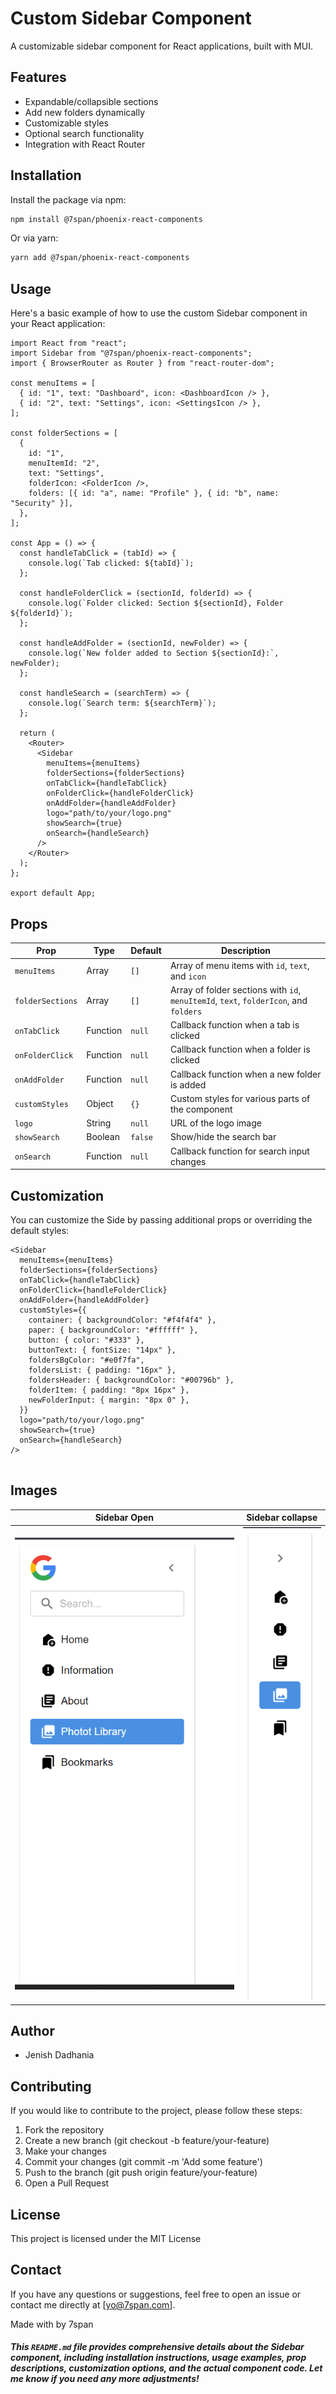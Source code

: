 # Custom Sidebar Component

A customizable sidebar component for React applications, built with MUI.

## Features

- Expandable/collapsible sections
- Add new folders dynamically
- Customizable styles
- Optional search functionality
- Integration with React Router

## Installation

Install the package via npm:

```bash
npm install @7span/phoenix-react-components
```

Or via yarn:
```bash
yarn add @7span/phoenix-react-components
```

## Usage
Here's a basic example of how to use the custom Sidebar component in your React application:

```
import React from "react";
import Sidebar from "@7span/phoenix-react-components";
import { BrowserRouter as Router } from "react-router-dom";

const menuItems = [
  { id: "1", text: "Dashboard", icon: <DashboardIcon /> },
  { id: "2", text: "Settings", icon: <SettingsIcon /> },
];

const folderSections = [
  {
    id: "1",
    menuItemId: "2",
    text: "Settings",
    folderIcon: <FolderIcon />,
    folders: [{ id: "a", name: "Profile" }, { id: "b", name: "Security" }],
  },
];

const App = () => {
  const handleTabClick = (tabId) => {
    console.log(`Tab clicked: ${tabId}`);
  };

  const handleFolderClick = (sectionId, folderId) => {
    console.log(`Folder clicked: Section ${sectionId}, Folder ${folderId}`);
  };

  const handleAddFolder = (sectionId, newFolder) => {
    console.log(`New folder added to Section ${sectionId}:`, newFolder);
  };

  const handleSearch = (searchTerm) => {
    console.log(`Search term: ${searchTerm}`);
  };

  return (
    <Router>
      <Sidebar
        menuItems={menuItems}
        folderSections={folderSections}
        onTabClick={handleTabClick}
        onFolderClick={handleFolderClick}
        onAddFolder={handleAddFolder}
        logo="path/to/your/logo.png"
        showSearch={true}
        onSearch={handleSearch}
      />
    </Router>
  );
};

export default App;

```

## Props

| Prop              | Type      | Default | Description                                             |
|-------------------|-----------|---------|---------------------------------------------------------|
| `menuItems`       | Array     | `[]`    | Array of menu items with `id`, `text`, and `icon`       |
| `folderSections`  | Array     | `[]`    | Array of folder sections with `id`, `menuItemId`, `text`, `folderIcon`, and `folders` |
| `onTabClick`      | Function  | `null`  | Callback function when a tab is clicked                 |
| `onFolderClick`   | Function  | `null`  | Callback function when a folder is clicked              |
| `onAddFolder`     | Function  | `null`  | Callback function when a new folder is added            |
| `customStyles`    | Object    | `{}`    | Custom styles for various parts of the component        |
| `logo`            | String    | `null`  | URL of the logo image                                   |
| `showSearch`      | Boolean   | `false` | Show/hide the search bar                                |
| `onSearch`        | Function  | `null`  | Callback function for search input changes              |


## Customization
You can customize the Side by passing additional props or overriding the default styles:

```
<Sidebar
  menuItems={menuItems}
  folderSections={folderSections}
  onTabClick={handleTabClick}
  onFolderClick={handleFolderClick}
  onAddFolder={handleAddFolder}
  customStyles={{
    container: { backgroundColor: "#f4f4f4" },
    paper: { backgroundColor: "#ffffff" },
    button: { color: "#333" },
    buttonText: { fontSize: "14px" },
    foldersBgColor: "#e0f7fa",
    foldersList: { padding: "16px" },
    foldersHeader: { backgroundColor: "#00796b" },
    folderItem: { padding: "8px 16px" },
    newFolderInput: { margin: "8px 0" },
  }}
  logo="path/to/your/logo.png"
  showSearch={true}
  onSearch={handleSearch}
/>


```

## Images
|Sidebar Open | Sidebar collapse|
|:-:|:-:|
|![Sidebar Image](https://github.com/akshay-7span/react-component-library/blob/VS-230/Sidebar/sidebar.png)|![Sidebar Image](https://github.com/akshay-7span/react-component-library/blob/VS-230/Sidebar/sidebar-collapse.png)


## Author
- Jenish Dadhania

## Contributing
If you would like to contribute to the project, please follow these steps:
1. Fork the repository
2. Create a new branch (git checkout -b feature/your-feature)
3. Make your changes
4. Commit your changes (git commit -m 'Add some feature')
5. Push to the branch (git push origin feature/your-feature)
6. Open a Pull Request


## License
This project is licensed under the MIT License

## Contact
If you have any questions or suggestions, feel free to open an issue or contact me directly at [yo@7span.com].


Made with by 7span
##### This `README.md` file provides comprehensive details about the Sidebar component, including installation instructions, usage examples, prop descriptions, customization options, and the actual component code. Let me know if you need any more adjustments!

